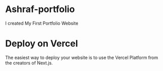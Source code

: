 # Ashraf-portfolio
I created My First Portfolio Website

# Deploy on Vercel

The easiest way to deploy your website is to use the Vercel Platform from the creators of Next.js.

